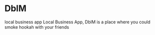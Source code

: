 # DblM
local business app
Local Business App, DblM is a place where you could smoke hookah with your friends
